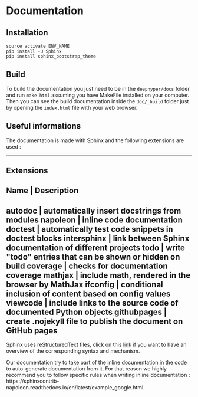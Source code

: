 # Documentation

## Installation


```    
source activate ENV_NAME
pip install -U Sphinx
pip install sphinx_bootstrap_theme
```

## Build

To build the documentation you just need to be in the `deephyper/docs` folder and run `make html` assuming you have MakeFile installed on your computer. Then you can see the build documentation inside the `doc/_build` folder just by opening the `index.html` file with your web browser.

## Useful informations


The documentation is made with Sphinx and the following extensions are used :

---------------------------
 Extensions
---------------------------
 Name | Description
---------------------------
 autodoc | automatically insert docstrings from modules
 napoleon | inline code documentation
 doctest | automatically test code snippets in doctest blocks
 intersphinx | link between Sphinx documentation of different projects
 todo | write "todo" entries that can be shown or hidden on build
 coverage | checks for documentation coverage
 mathjax | include math, rendered in the browser by MathJax
 ifconfig | conditional inclusion of content based on config values
 viewcode | include links to the source code of documented Python objects
 githubpages | create .nojekyll file to publish the document on GitHub pages
---------------------------


Sphinx uses reStructuredText files, click on this [link](https://pythonhosted.org/an_example_pypi_project/sphinx.html) if you want to have an overview of the corresponding syntax and mechanism.

<aside class="notice">
Our documentation try to take part of the inline documentation in the code to auto-generate documentation from it. For that reason we highly recommend you to follow specific rules when writing inline documentation : https://sphinxcontrib-napoleon.readthedocs.io/en/latest/example_google.html.
</aside>